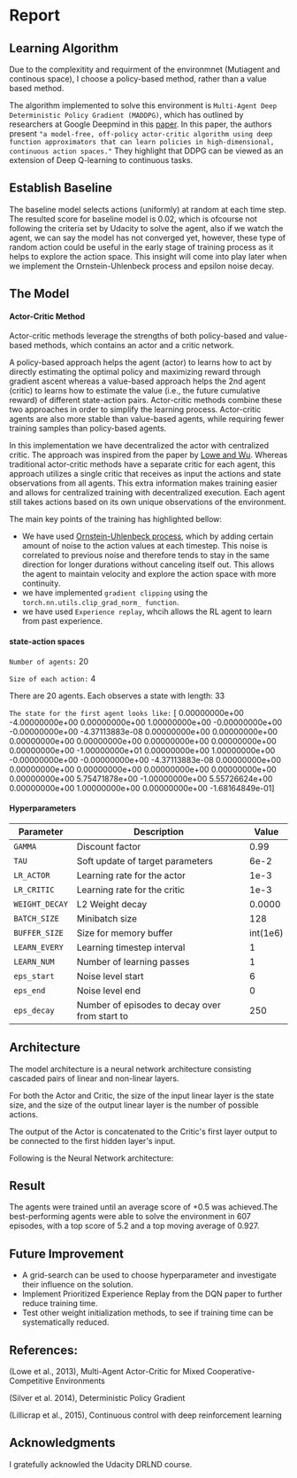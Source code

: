 # Report

## Learning Algorithm

Due to the complexitity and requirment of the environmnet (Mutiagent and continous space), I choose a policy-based method, rather than a value based method. 

The algorithm implemented to solve this environment is `Multi-Agent Deep Deterministic Policy Gradient (MADDPG)`, which has outlined by researchers at Google Deepmind in this [paper](https://arxiv.org/pdf/1509.02971.pdf). In this paper, the authors present `"a model-free, off-policy actor-critic algorithm using deep function approximators that can learn policies in high-dimensional, continuous action spaces."` They highlight that DDPG can be viewed as an extension of Deep Q-learning to continuous tasks.

## Establish Baseline

The baseline model selects actions (uniformly) at random at each time step. The resulted score for baseline model is 0.02, which is ofcourse not following the criteria set by Udacity to solve the agent, also if we watch the agent, we can say the model has not converged yet, however, these type of random action could be useful in the early stage of training process as it helps to explore the action space. This insight will come into play later when we implement the Ornstein-Uhlenbeck process and epsilon noise decay.


## The Model

#### Actor-Critic Method

Actor-critic methods leverage the strengths of both policy-based and value-based methods, which contains an actor and a critic network.


A policy-based approach helps the agent (actor) to learns how to act by directly estimating the optimal policy and maximizing reward through gradient ascent whereas a value-based approach helps the 2nd agent (critic) to learns how to estimate the value (i.e., the future cumulative reward) of different state-action pairs. Actor-critic methods combine these two approaches in order to simplify the learning process. Actor-critic agents are also more stable than value-based agents, while requiring fewer training samples than policy-based agents.

In this implementation we have decentralized the actor with centralized critic. The approach  was inspired from the paper by [Lowe and Wu](https://proceedings.neurips.cc/paper/2017/file/68a9750337a418a86fe06c1991a1d64c-Paper.pdf). Whereas traditional actor-critic methods have a separate critic for each agent, this approach utilizes a single critic that receives as input the actions and state observations from all agents. This extra information makes training easier and allows for centralized training with decentralized execution. Each agent still takes actions based on its own unique observations of the environment.

The main key points of the training has highlighted bellow:

* We have used [Ornstein-Uhlenbeck process](https://arxiv.org/pdf/1509.02971.pdf), which by adding certain amount of noise to the action values at each timestep. This noise is correlated to previous noise and therefore tends to stay in the same direction for longer durations without canceling itself out. This allows the agent to maintain velocity and explore the action space with more continuity.
* we have implemented `gradient clipping` using the `torch.nn.utils.clip_grad_norm_ function`.
* we have used `Experience replay`, whcih allows the RL agent to learn from past experience.







#### **state-action spaces**

`Number of agents:` 20

`Size of each action:` 4

There are 20 agents. Each observes a state with length: 33

`The state for the first agent looks like:` [  0.00000000e+00  -4.00000000e+00   0.00000000e+00   1.00000000e+00
  -0.00000000e+00  -0.00000000e+00  -4.37113883e-08   0.00000000e+00
   0.00000000e+00   0.00000000e+00   0.00000000e+00   0.00000000e+00
   0.00000000e+00   0.00000000e+00  -1.00000000e+01   0.00000000e+00
   1.00000000e+00  -0.00000000e+00  -0.00000000e+00  -4.37113883e-08
   0.00000000e+00   0.00000000e+00   0.00000000e+00   0.00000000e+00
   0.00000000e+00   0.00000000e+00   5.75471878e+00  -1.00000000e+00
   5.55726624e+00   0.00000000e+00   1.00000000e+00   0.00000000e+00
  -1.68164849e-01]


#### **Hyperparameters**

| Parameter | Description | Value |
| --- | --- | --- |
| `GAMMA` | Discount factor | 0.99 |
| `TAU` | Soft update of target parameters| 6e-2 |
| `LR_ACTOR` | Learning rate for the actor | 1e-3 |
| `LR_CRITIC` | Learning rate for the critic | 1e-3 |
| `WEIGHT_DECAY` | L2 Weight decay | 0.0000 |
| `BATCH_SIZE` | Minibatch size | 128|
| `BUFFER_SIZE` | Size for memory buffer | int(1e6)|
| `LEARN_EVERY` | Learning timestep interval | 1 |       
| `LEARN_NUM` | Number of learning passes | 1 |
| `eps_start` | Noise level start |  6  |  
| `eps_end` | Noise level end | 0 |
| `eps_decay` | Number of episodes to decay over from start to  | 250  | 



## Architecture

The model architecture is a neural network architecture consisting cascaded pairs of linear and non-linear layers.

For both the Actor and Critic, the size of the input linear layer is the state size, and the size of the output linear layer is the number of possible actions.

The output of the Actor is concatenated to the Critic's first layer output to be connected to the first hidden layer's input.

Following is the Neural Network architecture:






## Result

The agents were trained until an average score of +0.5 was achieved.The best-performing agents were able to solve the environment in 607 episodes, with a top score of 5.2 and a top moving average of 0.927. 




## Future Improvement

* A grid-search can be used to choose hyperparameter and investigate their influence on the solution.
* Implement Prioritized Experience Replay from the DQN paper to further reduce training time.
* Test other weight initialization methods, to see if training time can be systematically reduced.

## References:
(Lowe et al., 2013), Multi-Agent Actor-Critic for Mixed Cooperative-Competitive Environments

(Silver et al. 2014), Deterministic Policy Gradient

(Lillicrap et al., 2015), Continuous control with deep reinforcement learning


## Acknowledgments
I gratefully acknowled the Udacity DRLND course.




